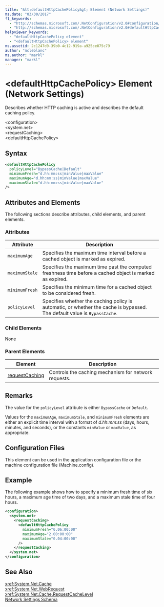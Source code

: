 ```yaml
---
title: "&lt;defaultHttpCachePolicy&gt; Element (Network Settings)"
ms.date: "03/30/2017"
f1_keywords: 
  - "http://schemas.microsoft.com/.NetConfiguration/v2.0#configuration/system.net/requestCaching/defaultHttpCachePolicy"
  - "http://schemas.microsoft.com/.NetConfiguration/v2.0#defaultHttpCachePolicy"
helpviewer_keywords: 
  - "defaultHttpCachePolicy element"
  - "<defaultHttpCachePolicy> element"
ms.assetid: 2c1247d0-39b0-4c12-919a-a925ce075c79
author: "mcleblanc"
ms.author: "markl"
manager: "markl"
---
```

# &lt;defaultHttpCachePolicy&gt; Element (Network Settings)
Describes whether HTTP caching is active and describes the default caching policy.  
  
 \<configuration>  
\<system.net>  
\<requestCaching>  
\<defaultHttpCachePolicy>  
  
## Syntax  
  
```xml  
<defaultHttpCachePolicy  
  policyLevel="BypassCache|Default"  
  minimumFresh="d.hh:mm:ss|minValue|maxValue"  
  maximumAge="d.hh:mm:ss|minValue|maxValue"  
  maximumStale="d.hh:mm:ss|minValue|maxValue"  
/>  
```  
  
## Attributes and Elements  
 The following sections describe attributes, child elements, and parent elements.  
  
### Attributes  
  
|Attribute|Description|  
|---------------|-----------------|  
|`maximumAge`|Specifies the maximum time interval before a cached object is marked as expired.|  
|`maximumStale`|Specifies the maximum time past the computed freshness time before a cached object is marked as expired.|  
|`minimumFresh`|Specifies the minimum time for a cached object to be considered fresh.|  
|`policyLevel`|Specifies whether the caching policy is automatic, or whether the cache is bypassed. The default value is `BypassCache`.|  
  
### Child Elements  
 None  
  
### Parent Elements  
  
|Element|Description|  
|-------------|-----------------|  
|[requestCaching](../../../../../docs/framework/configure-apps/file-schema/network/requestcaching-element-network-settings.md)|Controls the caching mechanism for network requests.|  
  
## Remarks  
 The value for the `policyLevel` attribute is either `BypassCache` or `Default`.  
  
 Values for the `maximumAge`, `maximumStale`, and `minimumFresh` elements are either an explicit time interval with a format of *d*.*hh*:*mm*:*ss* (days, hours, minutes, and seconds), or the constants `minValue` or `maxValue`, as appropriate.  
  
## Configuration Files  
 This element can be used in the application configuration file or the machine configuration file (Machine.config).  
  
## Example  
 The following example shows how to specify a minimum fresh time of six hours, a maximum age time of two days, and a maximum stale time of four hours.  
  
```xml  
<configuration>  
  <system.net>  
    <requestCaching>  
      <defaultHttpCachePolicy  
        minimumFresh="0.06:00:00"  
        maximumAge="2.00:00:00"  
        maximumStale="0.04:00:00"
      />  
    </requestCaching>  
  </system.net>  
</configuration>  
```  
  
## See Also  
 <xref:System.Net.Cache>  
 <xref:System.Net.WebRequest>  
 <xref:System.Net.Cache.RequestCacheLevel>  
 [Network Settings Schema](../../../../../docs/framework/configure-apps/file-schema/network/index.md)
